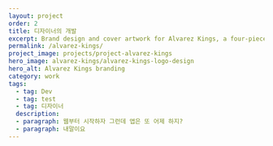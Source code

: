 ```yaml
---
layout: project
order: 2
title: 디자이너의 개발
excerpt: Brand design and cover artwork for Alvarez Kings, a four-piece indie/pop band from Sheffield, UK.
permalink: /alvarez-kings/
project_image: projects/project-alvarez-kings
hero_image: alvarez-kings/alvarez-kings-logo-design
hero_alt: Alvarez Kings branding
category: work
tags:
  - tag: Dev
  - tag: test
  - tag: 디자이너
  description:
  - paragraph: 웹부터 시작하자 그런데 앱은 또 어제 하지?
  - paragraph: 내말이요
---
```


<!-- ---
layout: project
order: 2
title: Alvarez Kings
excerpt: Brand design and cover artwork for Alvarez Kings, a four-piece indie/pop band from Sheffield, UK.
permalink: /alvarez-kings/
project_image: projects/project-alvarez-kings
hero_image: alvarez-kings/alvarez-kings-logo-design
hero_alt: Alvarez Kings branding
category: work
tags:
  - tag: Branding
  - tag: Graphic Design
  - tag: Photography
description:
  - paragraph: Brand design and cover artwork for Alvarez Kings, a four-piece indie/pop band from Sheffield, UK.
  - paragraph: Here’s a collection of cover designs for the band’s singles and EPs since 2012. Alvarez Kings released their debut album in 2017 with Warner Bros Records.
images:
  - image_path: alvarez-kings/alvarez-kings-the-otherside-of-sadness-cover-design
    image_alt: Alvarez Kings - The Otherside of Sadness
  - image_path: alvarez-kings/alvarez-kings-sleepwalking-part-1-acoustic-cover-design
    image_alt: Alvarez Kings - Sleepwalking Part 1 (Acoustic)
  - image_path: alvarez-kings/alvarez-kings-cold-conscience-2017-cover-design
    image_alt: Alvarez Kings - Cold Conscience
  - image_path: alvarez-kings/alvarez-kings-in-the-bleak-midwinter-cover-design
    image_alt: Alvarez Kings - In the Bleak Midwinter
  - image_path: alvarez-kings/alvarez-kings-fear-to-feel-cover-design
    image_alt: Alvarez Kings - Fear to Feel
  - image_path: alvarez-kings/alvarez-kings-no-resolve-cover-design
    image_alt: Alvarez Kings - No Resolve
  - image_path: alvarez-kings/alvarez-kings-postcards-from-berlin-cover-design
    image_alt: Alvarez Kings - Postcards from Berlin
  - image_path: alvarez-kings/alvarez-kings-cold-conscience-cover-design
    image_alt: Alvarez Kings - Cold Conscience
  - image_path: alvarez-kings/alvarez-kings-invincible-cover-design
    image_alt: Alvarez Kings - Invincible
  - image_path: alvarez-kings/alvarez-kings-stacked-typographic-logo-t-shirt
    image_alt: Alvarez Kings — Stacked typographic logo t-shirt design
    col_6: true
  - image_path: alvarez-kings/alvarez-kings-fear-to-feel-t-shirt-design
    image_alt: Alvarez Kings — Fear to Feel t-shirt design
    col_6: true
--- -->
